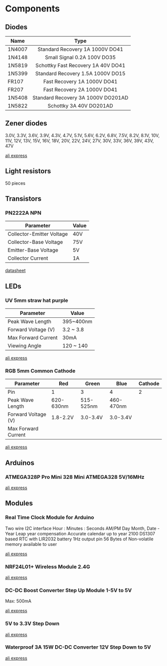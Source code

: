# Components

##  Diodes

| Name   | Type                               |
| ------ |:----------------------------------:| 
| 1N4007 | Standard Recovery 1A 1000V DO41    |
| 1N4148 | Small Signal 0.2A 100V DO35        |
| 1N5819 | Schottky Fast Recovery 1A 40V DO41 |
| 1N5399 | Standard Recovery 1.5A 1000V DO15  |
| FR107  | Fast Recovery 1A 1000V DO41        |
| FR207  | Fast Recovery 2A 1000V DO41        |
| 1N5408 | Standard Recovery 3A 1000V DO201AD |
| 1N5822 | Schottky 3A 40V DO201AD            |



## Zener diodes

3.0V, 3.3V, 3.6V, 3.9V, 4.3V, 4.7V, 5.1V, 5.6V, 6.2V, 6.8V,
7.5V, 8.2V, 8.1V, 10V, 11V, 12V, 13V, 15V, 16V, 18V, 20V, 
22V, 24V, 27V, 30V, 33V, 36V, 39V, 43V, 47V

[ali express](http://www.aliexpress.com/item/300pcs-30-Values-3V-47V-1W-zener-Diode-Assorted-kit-Assortment-free-shipping/1257814041.html)

##  Light resistors

50 pieces

## Transistors

### PN2222A NPN

| Parameter                 | Value |
|---------------------------|-------|
| Collector-Emitter Voltage | 40V   |
| Collector-Base Voltage    | 75V   |
| Emitter-Base Voltage      | 5V    |
| Collector Current         | 1A    |

[datasheet](https://www.fairchildsemi.com/datasheets/PN/PN2222A.pdf)

## LEDs

### UV 5mm straw hat purple

| Parameter                 | Value     |
|---------------------------|-----------|
| Peak Wave Length          | 395~400nm |
| Forward Voltage (V)       | 3.2 ~ 3.8 |
| Max Forward Current       | 30mA      |
| Viewing Angle             | 120 ~ 140 |

[ali express](http://www.aliexpress.com/item/Wholesale-100pcs-lot-Brand-New-5mm-Infrared-Receiver-Diode-IR-LED-Free-shipping-10000358/836406032.html)

### RGB 5mm Common Cathode

| Parameter                 | Red       | Green     | Blue      | Cathode |
|---------------------------|-----------|-----------|-----------|---------|
| Pin                       | 1         | 3         | 4         | 2       |
| Peak Wave Length          | 620-630nm | 515-525nm | 460-470nm |         |
| Forward Voltage (V)       | 1.8-2.2V  | 3.0-3.4V  | 3.0-3.4V  |         |
| Max Forward Current       |           |           |           |         |
 

[ali express](http://www.aliexpress.com/item/Free-shipping-100pcs-lot-5mm-RGB-LED-Common-Cathode-4-Pins-Tri-Color-Emitting-Diodes-f5/1895359267.html)

## Arduinos

###  ATMEGA328P Pro Mini 328 Mini ATMEGA328 5V/16MHz

[ali express](http://www.aliexpress.com/item/Free-Shipping-1pcs-lot-ATMEGA328P-Pro-Mini-328-Mini-ATMEGA328-5V-16MHz-for-Arduino/32340811597.html)

## Modules

### Real Time Clock Module for Arduino

Two wire I2C interface
Hour : Minutes : Seconds AM/PM
Day Month, Date - Year
Leap year compensation
Accurate calendar up to year 2100
DS1307 based RTC with LIR2032 battery
1Hz output pin
56 Bytes of Non-volatile memory available to user

[ali express](http://www.aliexpress.com/item/Free-Shipping-I2C-RTC-DS1307-AT24C32-Real-Time-Clock-Module-for-Arduino-51-AVR-ARM-PIC/1824199596.html)

### NRF24L01+ Wireless Module 2.4G

[ali express](http://www.aliexpress.com/item/10Pcs-x-NRF24L01-Wireless-Module-2-4G-Wireless-Communication-Module-Upgrade-Module/1289649564.html)

### DC-DC Boost Converter Step Up Module 1-5V to 5V 

Max: 500mA

[ali express](http://www.aliexpress.com/item/1Pc-DC-DC-Boost-Converter-Step-Up-Module-1-5V-to-5V-500mA-Power-Module-free/32546661704.html)

### 5V to 3.3V Step Down

[ali express](http://www.aliexpress.com/item/Free-Shipping-2pcs-lot-DC-5V-to-3-3V-Step-Down-Power-Supply-Module-AMS1117-3/32499484011.html)

### Waterproof 3A 15W DC-DC Converter 12V Step Down to 5V

[ali express](http://www.aliexpress.com/snapshot/7318225007.html?orderId=72774508224743)